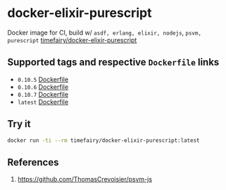 # docker-elixir-purescript

Docker image for CI, build w/ `asdf, erlang, elixir, nodejs`, `psvm, purescript` [timefairy/docker-elixir-purescript](https://hub.docker.com/r/timefairy/docker-elixir-purescript/)


## Supported tags and respective `Dockerfile` links

-   `0.10.5` [Dockerfile](https://github.com/luckynum7/docker-elixir-purescript/blob/0.10.5/Dockerfile)
-   `0.10.6` [Dockerfile](https://github.com/luckynum7/docker-elixir-purescript/blob/0.10.6/Dockerfile)
-   `0.10.7` [Dockerfile](https://github.com/luckynum7/docker-elixir-purescript/blob/0.10.7/Dockerfile)
-   `latest` [Dockerfile](https://github.com/luckynum7/docker-elixir-purescript/blob/master/Dockerfile)


## Try it

```bash
docker run -ti --rm timefairy/docker-elixir-purescript:latest
```


## References

1.  <https://github.com/ThomasCrevoisier/psvm-js>
